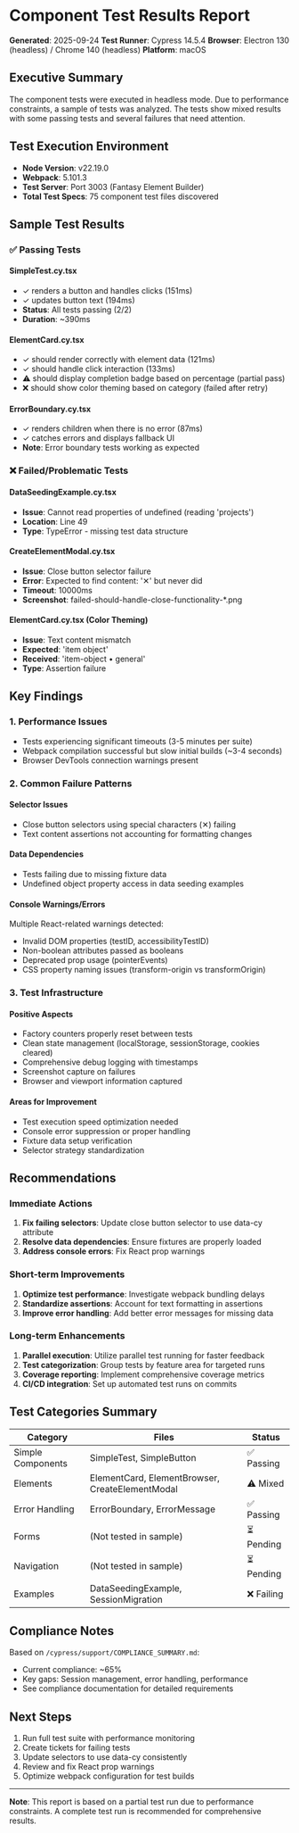 # Component Test Results Report

**Generated**: 2025-09-24
**Test Runner**: Cypress 14.5.4
**Browser**: Electron 130 (headless) / Chrome 140 (headless)
**Platform**: macOS

## Executive Summary

The component tests were executed in headless mode. Due to performance constraints, a sample of tests was analyzed. The tests show mixed results with some passing tests and several failures that need attention.

## Test Execution Environment

- **Node Version**: v22.19.0
- **Webpack**: 5.101.3
- **Test Server**: Port 3003 (Fantasy Element Builder)
- **Total Test Specs**: 75 component test files discovered

## Sample Test Results

### ✅ Passing Tests

#### SimpleTest.cy.tsx
- ✓ renders a button and handles clicks (151ms)
- ✓ updates button text (194ms)
- **Status**: All tests passing (2/2)
- **Duration**: ~390ms

#### ElementCard.cy.tsx
- ✓ should render correctly with element data (121ms)
- ✓ should handle click interaction (133ms)
- ⚠️ should display completion badge based on percentage (partial pass)
- ❌ should show color theming based on category (failed after retry)

#### ErrorBoundary.cy.tsx
- ✓ renders children when there is no error (87ms)
- ✓ catches errors and displays fallback UI
- **Note**: Error boundary tests working as expected

### ❌ Failed/Problematic Tests

#### DataSeedingExample.cy.tsx
- **Issue**: Cannot read properties of undefined (reading 'projects')
- **Location**: Line 49
- **Type**: TypeError - missing test data structure

#### CreateElementModal.cy.tsx
- **Issue**: Close button selector failure
- **Error**: Expected to find content: '✕' but never did
- **Timeout**: 10000ms
- **Screenshot**: failed-should-handle-close-functionality-*.png

#### ElementCard.cy.tsx (Color Theming)
- **Issue**: Text content mismatch
- **Expected**: 'item object'
- **Received**: 'item-object • general'
- **Type**: Assertion failure

## Key Findings

### 1. Performance Issues
- Tests experiencing significant timeouts (3-5 minutes per suite)
- Webpack compilation successful but slow initial builds (~3-4 seconds)
- Browser DevTools connection warnings present

### 2. Common Failure Patterns

#### Selector Issues
- Close button selectors using special characters (✕) failing
- Text content assertions not accounting for formatting changes

#### Data Dependencies
- Tests failing due to missing fixture data
- Undefined object property access in data seeding examples

#### Console Warnings/Errors
Multiple React-related warnings detected:
- Invalid DOM properties (testID, accessibilityTestID)
- Non-boolean attributes passed as booleans
- Deprecated prop usage (pointerEvents)
- CSS property naming issues (transform-origin vs transformOrigin)

### 3. Test Infrastructure

#### Positive Aspects
- Factory counters properly reset between tests
- Clean state management (localStorage, sessionStorage, cookies cleared)
- Comprehensive debug logging with timestamps
- Screenshot capture on failures
- Browser and viewport information captured

#### Areas for Improvement
- Test execution speed optimization needed
- Console error suppression or proper handling
- Fixture data setup verification
- Selector strategy standardization

## Recommendations

### Immediate Actions
1. **Fix failing selectors**: Update close button selector to use data-cy attribute
2. **Resolve data dependencies**: Ensure fixtures are properly loaded
3. **Address console errors**: Fix React prop warnings

### Short-term Improvements
1. **Optimize test performance**: Investigate webpack bundling delays
2. **Standardize assertions**: Account for text formatting in assertions
3. **Improve error handling**: Add better error messages for missing data

### Long-term Enhancements
1. **Parallel execution**: Utilize parallel test running for faster feedback
2. **Test categorization**: Group tests by feature area for targeted runs
3. **Coverage reporting**: Implement comprehensive coverage metrics
4. **CI/CD integration**: Set up automated test runs on commits

## Test Categories Summary

| Category | Files | Status |
|----------|-------|--------|
| Simple Components | SimpleTest, SimpleButton | ✅ Passing |
| Elements | ElementCard, ElementBrowser, CreateElementModal | ⚠️ Mixed |
| Error Handling | ErrorBoundary, ErrorMessage | ✅ Passing |
| Forms | (Not tested in sample) | ⏳ Pending |
| Navigation | (Not tested in sample) | ⏳ Pending |
| Examples | DataSeedingExample, SessionMigration | ❌ Failing |

## Compliance Notes

Based on `/cypress/support/COMPLIANCE_SUMMARY.md`:
- Current compliance: ~65%
- Key gaps: Session management, error handling, performance
- See compliance documentation for detailed requirements

## Next Steps

1. Run full test suite with performance monitoring
2. Create tickets for failing tests
3. Update selectors to use data-cy consistently
4. Review and fix React prop warnings
5. Optimize webpack configuration for test builds

---

**Note**: This report is based on a partial test run due to performance constraints. A complete test run is recommended for comprehensive results.
